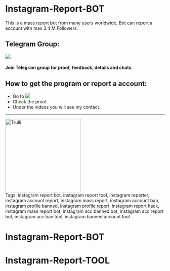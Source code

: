 # Instagram-Report-BOT
This is a mass report bot from many users worldwide, Bot can report a account with max 3.4 M Followers.

## Telegram Group:
<a href="https://t.me/snspyreportinsta"><img src="https://img.shields.io/badge/Join-Telegram%20Group-blue.svg?logo=telegram"></a>
#### Join Telegram group for proof, feedback, details and chats.

## How to get the program or report a account:
- Go to <a href="https://t.me/snspyreportinsta"><img src="https://img.shields.io/badge/Join-Telegram%20Group-blue.svg?logo=telegram"></a>
- Check the proof.
- Under the videos you will see my contact.
<hr>
<img src="https://i.postimg.cc/2yryF4VG/nouers.jpg" alt="Trulli" width="239" height="232">
<br>
Tags: 
instagram report bot, instagram report tool, instagram reporter, instagram account report, instagram mass report, instagram account ban, instagram profile banned, instagram profile report, instagram report hack, instagram mass report bot, instagram acc banned bot, instagram acc report bot, instagram acc ban tool, instagram banned account tool

# Instagram-Report-BOT
# Instagram-Report-TOOL
